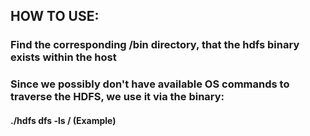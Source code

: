 ## HOW TO USE:

### Find the corresponding /bin directory, that the hdfs binary exists within the host

### Since we possibly don't have available OS commands to traverse the HDFS, we use it via the binary:

#### ./hdfs dfs -ls / (Example)
